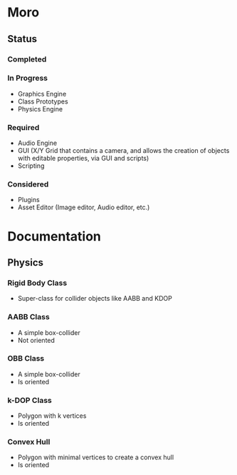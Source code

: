 # Moro
## Status
### Completed



### In Progress
  - Graphics Engine
  - Class Prototypes
  - Physics Engine



### Required
  - Audio Engine
  - GUI (X/Y Grid that contains a camera, and allows the creation of objects with editable properties, via GUI and scripts)
  - Scripting




### Considered
  - Plugins
  - Asset Editor (Image editor, Audio editor, etc.)



# Documentation

## Physics
  
### Rigid Body Class
  - Super-class for collider objects like AABB and KDOP

### AABB Class
  - A simple box-collider
  - Not oriented

### OBB Class
  - A simple box-collider
  - Is oriented

### k-DOP Class
  - Polygon with k vertices
  - Is oriented

### Convex Hull
  - Polygon with minimal vertices to create a convex hull
  - Is oriented

